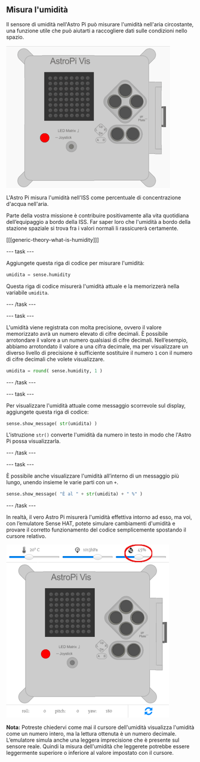 ## Misura l'umidità

Il sensore di umidità nell'Astro Pi può misurare l'umidità nell'aria circostante, una funzione utile che può aiutarti a raccogliere dati sulle condizioni nello spazio.

![Messaggio sull'umidità](images/degrees-message.gif)

L'Astro Pi misura l'umidità nell'ISS come percentuale di concentrazione d'acqua nell'aria.

Parte della vostra missione è contribuire positivamente alla vita quotidiana dell’equipaggio a bordo della ISS. Far saper loro che l'umidità a bordo della stazione spaziale si trova fra i valori normali li rassicurerà certamente.

[[[generic-theory-what-is-humidity]]]

\--- task \---

Aggiungete questa riga di codice per misurare l'umidità:

```python
umidita = sense.humidity
```

Questa riga di codice misurerà l'umidità attuale e la memorizzerà nella variabile `umidita`.

\--- /task \---

\--- task \---

L'umidità viene registrata con molta precisione, ovvero il valore memorizzato avrà un numero elevato di cifre decimali. È possibile arrotondare il valore a un numero qualsiasi di cifre decimali. Nell’esempio, abbiamo arrotondato il valore a una cifra decimale, ma per visualizzare un diverso livello di precisione è sufficiente sostituire il numero `1` con il numero di cifre decimali che volete visualizzare.

```python
umidita = round( sense.humidity, 1 )
```

\--- /task \---

\--- task \---

Per visualizzare l'umidità attuale come messaggio scorrevole sul display, aggiungete questa riga di codice:

```python
sense.show_message( str(umidita) )
```

L'istruzione `str()` converte l'umidità da numero in testo in modo che l'Astro Pi possa visualizzarla.

\--- /task \---

\--- task \---

È possibile anche visualizzare l'umidità all’interno di un messaggio più lungo, unendo insieme le varie parti con un `+`.

```python
sense.show_message( "È al " + str(umidita) + " %" )
```

\--- /task \---

In realtà, il vero Astro Pi misurerà l'umidità effettiva intorno ad esso, ma voi, con l’emulatore Sense HAT, potete simulare cambiamenti d'umidità e provare il corretto funzionamento del codice semplicemente spostando il cursore relativo.

![Cursore dell'umidità](images/humidity-slider.png)

**Nota:** Potreste chiedervi come mai il cursore dell'umidità visualizza l'umidità come un numero intero, ma la lettura ottenuta è un numero decimale. L’emulatore simula anche una leggera imprecisione che è presente sul sensore reale. Quindi la misura dell'umidità che leggerete potrebbe essere leggermente superiore o inferiore al valore impostato con il cursore.
